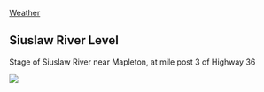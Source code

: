 [Weather](http://www.westlanetv.org/WX "Florence, Oregon Weather")

Siuslaw River Level
-------------------

Stage of Siuslaw River near Mapleton, at mile post 3 of Highway 36

![](http://water.weather.gov/resources/hydrographs/mplo3_hg.png)



